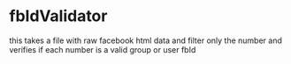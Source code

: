 # fbIdValidator
this takes a file with raw facebook html data and filter only the number and verifies if each number is a valid group or user fbId
